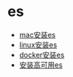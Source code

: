 # es

* [mac安装es](./content/install_mac.md)
* [linux安装es](./content/install_linux.md)
* [docker安装es](./content/install_docker.md)
* [安装高可用es](./content/install_ha.md)